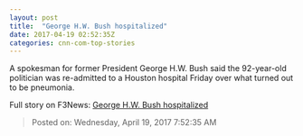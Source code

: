```yaml
---
layout: post
title:  "George H.W. Bush hospitalized"
date: 2017-04-19 02:52:35Z
categories: cnn-com-top-stories
---
```


A spokesman for former President George H.W. Bush said the 92-year-old politician was re-admitted to a Houston hospital Friday over what turned out to be pneumonia.


Full story on F3News: [George H.W. Bush hospitalized](http://www.f3nws.com/n/RTzDPH)

> Posted on: Wednesday, April 19, 2017 7:52:35 AM
